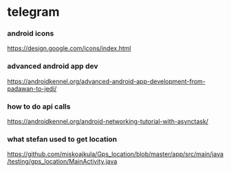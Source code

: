 # telegram

### android icons
https://design.google.com/icons/index.html

### advanced android app dev
https://androidkennel.org/advanced-android-app-development-from-padawan-to-jedi/

### how to do api calls
https://androidkennel.org/android-networking-tutorial-with-asynctask/

### what stefan used to get location
https://github.com/miskoajkula/Gps_location/blob/master/app/src/main/java/testing/gps_location/MainActivity.java
